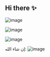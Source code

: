 ## Hi there ✨

![image](https://github.com/user-attachments/assets/cedac5d8-2888-4c5f-a98c-eac89193a6f6)

![image](https://github.com/user-attachments/assets/cf044010-0987-4dba-b8c1-c287d77c5a9c)

![image](https://github.com/user-attachments/assets/0e7122df-56c2-4e89-8792-bb375c922f40)


إن شاء الله: ![image](https://github.com/user-attachments/assets/9d2f6f43-2479-483a-84e3-d883eec7a5ad)



<!--
**W1S30F001/W1S30F001** is a ✨ _special_ ✨ repository because its `README.md` (this file) appears on your GitHub profile.

Here are some ideas to get you started:

- 🔭 I’m currently working on ...
- 🌱 I’m currently learning ...
- 👯 I’m looking to collaborate on ...
- 🤔 I’m looking for help with ...
- 💬 Ask me about ...
- 📫 How to reach me: ...
- 😄 Pronouns: ...
- ⚡ Fun fact: ...
-->
